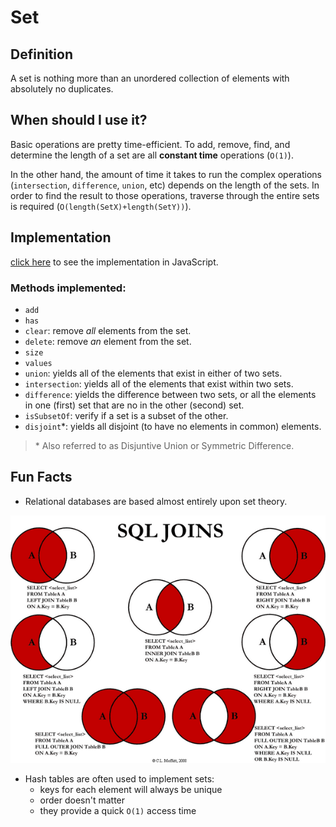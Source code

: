 # Set

## Definition

A set is nothing more than an unordered collection of elements with absolutely no duplicates.

## When should I use it?

Basic operations are pretty time-efficient. To add, remove, find, and determine the length of a set are all **constant time** operations (`O(1)`).

In the other hand, the amount of time it takes to run the complex operations (`intersection`, `difference`, `union`, etc) depends on the length of the sets. In order to find the result to those operations, traverse through the entire sets is required (`O(length(SetX)+length(SetY))`).  


## Implementation

[click here](./Set.js) to see the implementation in JavaScript.

### Methods implemented:

- `add`
- `has`
- `clear`: remove *all* elements from the set.
- `delete`: remove *an* element from the set.
- `size`
- `values`
- `union`: yields all of the elements that exist in either of two sets.
- `intersection`: yields all of the elements that exist within two sets.
- `difference`: yields the difference between two sets, or all the elements in one (first) set that are no in the other (second) set.
- `isSubsetOf`: verify if a set is a subset of the other.
- `disjoint`*: yields all disjoint (to have no elements in common) elements.

> \* Also referred to as Disjuntive Union or Symmetric Difference.

## Fun Facts

- Relational databases are based almost entirely upon set theory.

![SQL Joins](./img/joins.png)


- Hash tables are often used to implement sets:
    - keys for each element will always be unique
    - order doesn't matter
    - they provide a quick `O(1)` access time